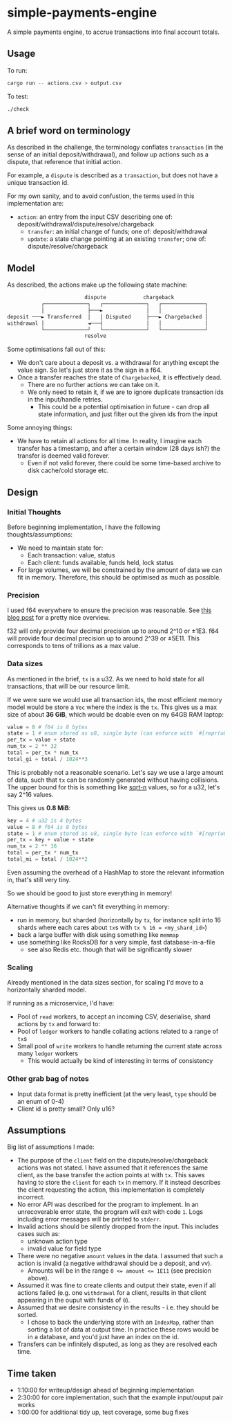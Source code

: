 # simple-payments-engine

A simple payments engine, to accrue transactions into final account totals.

## Usage

To run:

```bash
cargo run -- actions.csv > output.csv
```

To test:

```bash
./check
```

## A brief word on terminology

As described in the challenge, the terminology conflates `transaction` (in the sense of an initial deposit/withdrawal),
and follow up actions such as a dispute, that reference that initial action.

For example, a `dispute` is described as a `transaction`, but does not have a unique transaction id.

For my own sanity, and to avoid confustion, the terms used in this implementation are:

- `action`: an entry from the input CSV describing one of: deposit/withdrawal/dispute/resolve/chargeback
  - `transfer`: an initial change of funds; one of: deposit/withdrawal
  - `update`: a state change pointing at an existing `transfer`; one of: dispute/resolve/chargeback

## Model

As described, the actions make up the following state machine:

```txt
                         dispute            chargeback
           ┌──────────────┐   ┌──────────────┐   ┌──────────────┐
           │              ├───►              │   │              │
deposit ───► Transferred  │   │ Disputed     ├───► Chargebacked │
withdrawal │              ◄───┤              │   │              │
           └──────────────┘   └──────────────┘   └──────────────┘
                         resolve
```

Some optimisations fall out of this:

- We don't care about a deposit vs. a withdrawal for anything except the value sign. So let's just store it as the sign in a f64.
- Once a transfer reaches the state of `Chargebacked`, it is effectively dead.
  - There are no further actions we can take on it.
  - We only need to retain it, if we are to ignore duplicate transaction ids in the input/handle retries.
    - This could be a potential optimisation in future - can drop all state information, and just filter out the given ids from the input

Some annoying things:

- We have to retain all actions for all time. In reality, I imagine each transfer has a timestamp,
  and after a certain window (28 days ish?) the transfer is deemed valid forever.
  - Even if not valid forever, there could be some time-based archive to disk cache/cold storage etc.

## Design

### Initial Thoughts

Before beginning implementation, I have the following thoughts/assumptions:

- We need to maintain state for:
  - Each transaction: value, status
  - Each client: funds available, funds held, lock status
- For large volumes, we will be constrained by the amount of data we can fit in memory. Therefore, this should be optimised as much as possible.

### Precision

I used f64 everywhere to ensure the precision was reasonable. See [this blog post](https://blog.demofox.org/2017/11/21/floating-point-precision/) for a pretty nice overview.

f32 will only provide four decimal precision up to around 2^10 or ±1E3. f64 will provide four decimal precision up to around 2^39 or ±5E11. This corresponds to tens of trillions as a max value.

### Data sizes

As mentioned in the brief, `tx` is a u32. As we need to hold state for all transactions, that will be our resource limit.

If we were sure we would use all transaction ids, the most efficient memory model would be store a `Vec` where the index is the `tx`. This gives us a max size of about **36 GiB**, which would be doable even on my 64GB RAM laptop:

```python
value = 8 # f64 is 8 bytes
state = 1 # enum stored as u8, single byte (can enforce with `#[repr(u8)]`
per_tx = value + state
num_tx = 2 ** 32
total = per_tx * num_tx
total_gi = total / 1024**3
```

This is probably not a reasonable scenario. Let's say we use a large amount of data, such that `tx`
can be randomly generated without having collisions. The upper bound for this is something like
[sqrt-n](https://www.johndcook.com/blog/2017/01/10/probability-of-secure-hash-collisions) values, so
for a u32, let's say 2^16 values.

This gives us **0.8 MiB**:

```python
key = 4 # u32 is 4 bytes
value = 8 # f64 is 8 bytes
state = 1 # enum stored as u8, single byte (can enforce with `#[repr(u8)]`
per_tx = key + value + state
num_tx = 2 ** 16
total = per_tx * num_tx
total_mi = total / 1024**2
```

Even assuming the overhead of a HashMap to store the relevant information in, that's still very tiny.

So we should be good to just store everything in memory!

Alternative thoughts if we can't fit everything in memory:

- run in memory, but sharded (horizontally by `tx`, for instance split into 16 shards where each cares about `tx`s with `tx % 16 = <my_shard_id>`)
- back a large buffer with disk using something like `memmap`
- use something like RocksDB for a very simple, fast database-in-a-file
  - see also Redis etc. though that will be significantly slower

### Scaling

Already mentioned in the data sizes section, for scaling I'd move to a horizontally sharded model.

If running as a microservice, I'd have:

- Pool of `read` workers, to accept an incoming CSV, deserialise, shard actions by `tx` and forward to:
- Pool of `ledger` workers to handle collating actions related to a range of `tx`s
- Small pool of `write` workers to handle returning the current state across many `ledger` workers
  - This would actually be kind of interesting in terms of consistency

### Other grab bag of notes

- Input data format is pretty inefficient (at the very least, `type` should be an enum of 0-4)
- Client id is pretty small? Only u16?

## Assumptions

Big list of assumptions I made:

- The purpose of the `client` field on the dispute/resolve/chargeback actions was not stated.
  I have assumed that it references the same client, as the base transfer the action points at with `tx`.
  This saves having to store the `client` for each `tx` in memory. If it instead describes the client requesting the action,
  this implementation is completely incorrect.
- No error API was described for the program to implement.
  In an unrecoverable error state, the program will exit with code `1`.
  Logs including error messages will be printed to `stderr`.
- Invalid actions should be silently dropped from the input. This includes cases such as:
  - unknown action type
  - invalid value for field type
- There were no negative `amount` values in the data. I assumed that such a action is invalid (a negative withdrawal should be a deposit, and vv).
  - Amounts will be in the range `0 <= amount <= 1E11` (see precision above).
- Assumed it was fine to create clients and output their state, even if all actions failed (e.g. one `withdrawal` for a client, results in that client appearing in the ouput with funds of `0`).
- Assumed that we desire consistency in the results - i.e. they should be sorted.
  - I chose to back the underlying store with an `IndexMap`, rather than sorting a lot of data at output time.
    In practice these rows would be in a database, and you'd just have an index on the id.
- Transfers can be infinitely disputed, as long as they are resolved each time.

## Time taken

- 1:10:00 for writeup/design ahead of beginning implementation
- 2:30:00 for core implementation, such that the example input/ouput pair works
- 1:00:00 for additional tidy up, test coverage, some bug fixes
